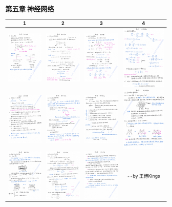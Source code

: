 
## 第五章   神经网络
| 1 | 2 | 3 |4 |
|:-----------:|:--------:|:---------:|:---------:|
|![image](./%E6%89%AB%E6%8F%8F0035_%E5%89%AF%E6%9C%AC.jpg)|![image](./%E6%89%AB%E6%8F%8F0036_%E5%89%AF%E6%9C%AC.jpg)|![image](./%E6%89%AB%E6%8F%8F0037_%E5%89%AF%E6%9C%AC.jpg)|![image](./%E6%89%AB%E6%8F%8F0038_%E5%89%AF%E6%9C%AC.jpg)|
![image](./%E6%89%AB%E6%8F%8F0039_%E5%89%AF%E6%9C%AC.jpg)|![image](./%E6%89%AB%E6%8F%8F0040_%E5%89%AF%E6%9C%AC.jpg)|![image](./%E6%89%AB%E6%8F%8F0041_%E5%89%AF%E6%9C%AC.jpg)|![image](./%E6%89%AB%E6%8F%8F0042_%E5%89%AF%E6%9C%AC.jpg)|
![image](./%E6%89%AB%E6%8F%8F0043_%E5%89%AF%E6%9C%AC.jpg)|![image](./%E6%89%AB%E6%8F%8F0044_%E5%89%AF%E6%9C%AC.jpg)|![image](./%E6%89%AB%E6%8F%8F0045_%E5%89%AF%E6%9C%AC.jpg)|  --by 王博Kings| 
